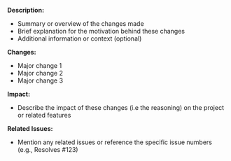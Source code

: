 **Description:**

- Summary or overview of the changes made
- Brief explanation for the motivation behind these changes
- Additional information or context (optional)

**Changes:**

- Major change 1
- Major change 2
- Major change 3

**Impact:**

- Describe the impact of these changes (i.e the reasoning) on the project or related features

**Related Issues:**

- Mention any related issues or reference the specific issue numbers (e.g., Resolves #123)
